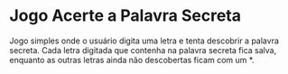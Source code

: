 # Jogo Acerte a Palavra Secreta
Jogo simples onde o usuário digita uma letra e tenta descobrir a palavra secreta. Cada letra digitada que contenha na palavra secreta fica salva, enquanto as outras letras ainda não descobertas ficam com um *.
